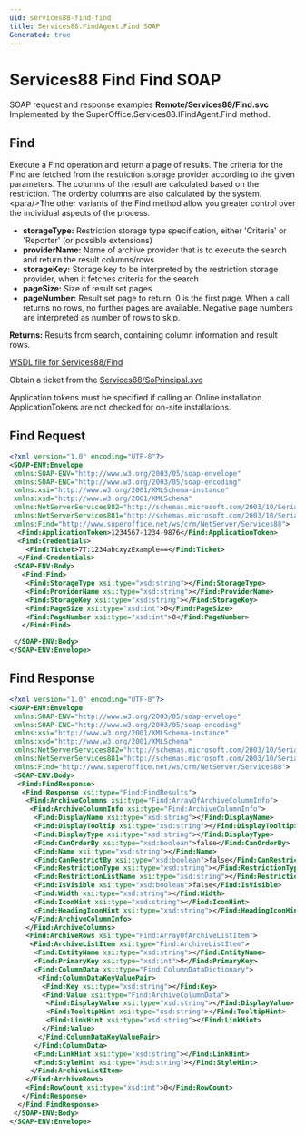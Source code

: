 ```yaml
---
uid: services88-find-find
title: Services88.FindAgent.Find SOAP
Generated: true
---
```


# Services88 Find Find SOAP

SOAP request and response examples **Remote/Services88/Find.svc**
Implemented by the <see cref="M:SuperOffice.Services88.IFindAgent.Find">SuperOffice.Services88.IFindAgent.Find</see> method.

## Find

Execute a Find operation and return a page of results. The criteria for the Find are fetched from the restriction storage provider according to the given parameters. The columns of the result are calculated based on the restriction. The orderby columns are also calculated by the system.&lt;para/&gt;The other variants of the Find method allow you greater control over the individual aspects of the process.

* **storageType:** Restriction storage type specification, either 'Criteria' or 'Reporter' (or possible extensions)
* **providerName:** Name of archive provider that is to execute the search and return the result columns/rows
* **storageKey:** Storage key to be interpreted by the restriction storage provider, when it fetches criteria for the search
* **pageSize:** Size of result set pages
* **pageNumber:** Result set page to return, 0 is the first page. When a call returns no rows, no further pages are available. Negative page numbers are interpreted as number of rows to skip.

**Returns:** Results from search, containing column information and result rows.


[WSDL file for Services88/Find](../Services88-Find.md)

Obtain a ticket from the [Services88/SoPrincipal.svc](../SoPrincipal/index.md)

Application tokens must be specified if calling an Online installation. ApplicationTokens are not checked for on-site installations.

## Find Request

```xml
<?xml version="1.0" encoding="UTF-8"?>
<SOAP-ENV:Envelope
 xmlns:SOAP-ENV="http://www.w3.org/2003/05/soap-envelope"
 xmlns:SOAP-ENC="http://www.w3.org/2003/05/soap-encoding"
 xmlns:xsi="http://www.w3.org/2001/XMLSchema-instance"
 xmlns:xsd="http://www.w3.org/2001/XMLSchema"
 xmlns:NetServerServices882="http://schemas.microsoft.com/2003/10/Serialization/Arrays"
 xmlns:NetServerServices881="http://schemas.microsoft.com/2003/10/Serialization/"
 xmlns:Find="http://www.superoffice.net/ws/crm/NetServer/Services88">
  <Find:ApplicationToken>1234567-1234-9876</Find:ApplicationToken>
  <Find:Credentials>
    <Find:Ticket>7T:1234abcxyzExample==</Find:Ticket>
  </Find:Credentials>
 <SOAP-ENV:Body>
   <Find:Find>
    <Find:StorageType xsi:type="xsd:string"></Find:StorageType>
    <Find:ProviderName xsi:type="xsd:string"></Find:ProviderName>
    <Find:StorageKey xsi:type="xsd:string"></Find:StorageKey>
    <Find:PageSize xsi:type="xsd:int">0</Find:PageSize>
    <Find:PageNumber xsi:type="xsd:int">0</Find:PageNumber>
   </Find:Find>

 </SOAP-ENV:Body>
</SOAP-ENV:Envelope>

```


## Find Response

```xml
<?xml version="1.0" encoding="UTF-8"?>
<SOAP-ENV:Envelope
 xmlns:SOAP-ENV="http://www.w3.org/2003/05/soap-envelope"
 xmlns:SOAP-ENC="http://www.w3.org/2003/05/soap-encoding"
 xmlns:xsi="http://www.w3.org/2001/XMLSchema-instance"
 xmlns:xsd="http://www.w3.org/2001/XMLSchema"
 xmlns:NetServerServices882="http://schemas.microsoft.com/2003/10/Serialization/Arrays"
 xmlns:NetServerServices881="http://schemas.microsoft.com/2003/10/Serialization/"
 xmlns:Find="http://www.superoffice.net/ws/crm/NetServer/Services88">
 <SOAP-ENV:Body>
  <Find:FindResponse>
   <Find:Response xsi:type="Find:FindResults">
    <Find:ArchiveColumns xsi:type="Find:ArrayOfArchiveColumnInfo">
     <Find:ArchiveColumnInfo xsi:type="Find:ArchiveColumnInfo">
      <Find:DisplayName xsi:type="xsd:string"></Find:DisplayName>
      <Find:DisplayTooltip xsi:type="xsd:string"></Find:DisplayTooltip>
      <Find:DisplayType xsi:type="xsd:string"></Find:DisplayType>
      <Find:CanOrderBy xsi:type="xsd:boolean">false</Find:CanOrderBy>
      <Find:Name xsi:type="xsd:string"></Find:Name>
      <Find:CanRestrictBy xsi:type="xsd:boolean">false</Find:CanRestrictBy>
      <Find:RestrictionType xsi:type="xsd:string"></Find:RestrictionType>
      <Find:RestrictionListName xsi:type="xsd:string"></Find:RestrictionListName>
      <Find:IsVisible xsi:type="xsd:boolean">false</Find:IsVisible>
      <Find:Width xsi:type="xsd:string"></Find:Width>
      <Find:IconHint xsi:type="xsd:string"></Find:IconHint>
      <Find:HeadingIconHint xsi:type="xsd:string"></Find:HeadingIconHint>
     </Find:ArchiveColumnInfo>
    </Find:ArchiveColumns>
    <Find:ArchiveRows xsi:type="Find:ArrayOfArchiveListItem">
     <Find:ArchiveListItem xsi:type="Find:ArchiveListItem">
      <Find:EntityName xsi:type="xsd:string"></Find:EntityName>
      <Find:PrimaryKey xsi:type="xsd:int">0</Find:PrimaryKey>
      <Find:ColumnData xsi:type="Find:ColumnDataDictionary">
       <Find:ColumnDataKeyValuePair>
        <Find:Key xsi:type="xsd:string"></Find:Key>
        <Find:Value xsi:type="Find:ArchiveColumnData">
         <Find:DisplayValue xsi:type="xsd:string"></Find:DisplayValue>
         <Find:TooltipHint xsi:type="xsd:string"></Find:TooltipHint>
         <Find:LinkHint xsi:type="xsd:string"></Find:LinkHint>
        </Find:Value>
       </Find:ColumnDataKeyValuePair>
      </Find:ColumnData>
      <Find:LinkHint xsi:type="xsd:string"></Find:LinkHint>
      <Find:StyleHint xsi:type="xsd:string"></Find:StyleHint>
     </Find:ArchiveListItem>
    </Find:ArchiveRows>
    <Find:RowCount xsi:type="xsd:int">0</Find:RowCount>
   </Find:Response>
  </Find:FindResponse>
 </SOAP-ENV:Body>
</SOAP-ENV:Envelope>

```

